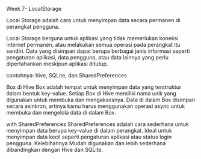Week 7- LocalStorage

Local Storage adalah cara untuk menyimpan data secara permanen di perangkat pengguna.

Local Storage berguna untuk aplikasi yang tidak memerlukan koneksi internet permanen, atau melakukan semua operasi pada perangkat itu sendiri. Data yang disimpan dapat berupa berbagai jenis informasi seperti pengaturan aplikasi, data pengguna, atau data lainnya yang perlu dipertahankan meskipun aplikasi ditutup.

contohnya: hive, SQLite, dan SharedPreferences

Box di Hive
Box adalah tempat untuk menyimpan data yang terstruktur dalam bentuk key-value. Setiap Box di Hive memiliki nama unik yang digunakan untuk membuka dan mengaksesnya. Data di dalam Box disimpan secara asinkron, artinya kamu harus menggunakan operasi async untuk membuka dan mengelola data di dalam Box.

with SharedPreferences
SharedPreferences adalah cara sederhana untuk menyimpan data berupa
key-value di dalam perangkat. Ideal untuk menyimpan data kecil seperti pengaturan aplikasi atau status login pengguna. Kelebihannya Mudah digunakan dan lebih sederhana dibandingkan
dengan Hive dan SQLite.
